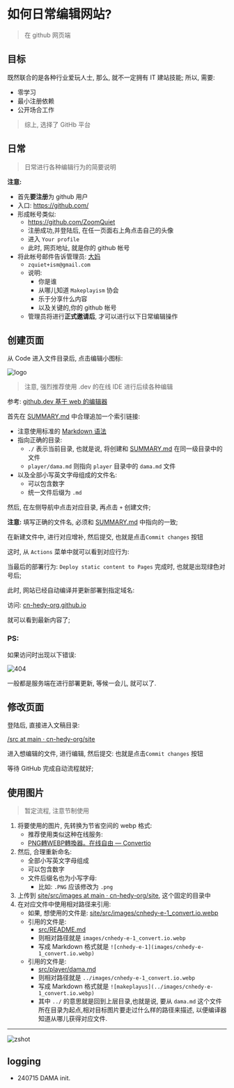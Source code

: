 # 如何日常编辑网站?
> 在 github 网页端

## 目标

既然联合的是各种行业爱玩人士, 那么, 就不一定拥有 IT 建站技能;
所以, 需要:

- 零学习
- 最小注册依赖
- 公开场合工作

> 综上, 选择了 GitHb 平台

## 日常
> 日常进行各种编辑行为的简要说明

**注意:**

- 首先**要注册**为 github 用户
- 入口: https://github.com/
- 形成帐号类似:
    + https://github.com/ZoomQuiet
    + 注册成功,并登陆后, 在任一页面右上角点击自己的头像
    + 进入 `Your profile`
    + 此时, 网页地址, 就是你的 github 帐号
- 将此帐号邮件告诉管理员: [大妈]((player/dama.md))
    + `zquiet+ism@gmail.com`
    + 说明:
        + 你是谁
        + 从哪儿知道 `Makeplayism` 协会
        + 乐于分享什么内容
        + 以及关键的,你的 github 帐号
    + 管理员将进行**正式邀请后**, 才可以进行以下日常编辑操作


## 创建页面

从 Code 进入文件目录后, 点击编辑小图标:

![logo](images/cn_hedy_org_gh_dev.jpg)

> 注意, 强烈推荐使用 .dev 的在线 IDE 进行后续各种编辑

参考: [github.dev 基于 web 的编辑器](https://docs.github.com/zh/codespaces/the-githubdev-web-based-editor)

首先在 [SUMMARY.md](https://github.com/cn-hedy-org/us/blob/main/src/SUMMARY.md) 中合理追加一个索引链接:

- 注意使用标准的 [Markdown 语法](https://docs.github.com/zh/get-started/writing-on-github/getting-started-with-writing-and-formatting-on-github/basic-writing-and-formatting-syntax)
- 指向正确的目录:
    - `./` 表示当前目录, 也就是说, 将创建和 [SUMMARY.md](https://github.com/cn-hedy-org/us/blob/main/src/SUMMARY.md) 在同一级目录中的文件
    - `player/dama.md` 则指向 `player` 目录中的 `dama.md` 文件
- 以及全部小写英文字母组成的文件名:
    - 可以包含数字
    - 统一文件后缀为 `.md`



然后, 在左侧导航中点击对应目录, 再点击 `+` 创建文件;

**注意:** 填写正确的文件名, 必须和  [SUMMARY.md](https://github.com/cn-hedy-org/us/blob/main/src/SUMMARY.md) 中指向的一致;



在新建文件中, 进行对应增补, 然后提交, 也就是点击`Commit changes` 按钮



这时, 从 `Actions` 菜单中就可以看到对应行为:


当最后的部署行为: `Deploy static content to Pages` 完成时,
也就是出现绿色对号后;



此时, 网站已经自动编译并更新部署到指定域名:




访问: [cn-hedy-org.github.io](https://cn-hedy-org.github.io/site/)

就可以看到最新内容了;


### PS:

如果访问时出现以下错误:

![404](images/cnhedy-e-7.webp)


一般都是服务端在进行部署更新, 等候一会儿, 就可以了.


## 修改页面

登陆后, 直接进入文稿目录:

[/src at main · cn-hedy-org/site](https://github.com/cn-hedy-org/site/blob/main/src)

进入想编辑的文件, 进行编辑, 然后提交: 也就是点击`Commit changes` 按钮

等待 GitHub 完成自动流程就好;


## 使用图片
> 暂定流程, 注意节制使用


1. 将要使用的图片, 先转换为节省空间的 webp 格式:
    + 推荐使用类似这种在线服务:
    + [PNG轉WEBP轉換器。在线自由 — Convertio](https://convertio.co/zh/image-converter/)
1. 然后, 合理重新命名:
    + 全部小写英文字母组成
    + 可以包含数字
    + 文件后缀名也为小写字母:
        + 比如: `.PNG` 应该修改为 `.png`
1. 上传到 [site/src/images at main · cn-hedy-org/site](https://github.com/cn-hedy-org/site/tree/main/src/images), 这个固定的目录中
1. 在对应文件中使用相对路径来引用:
   + 如果, 想使用的文件是: [site/src/images/cnhedy-e-1_convert.io.webp](https://github.com/cn-hedy-org/site/raw/main/src/images/cnhedy-e-1_convert.io.webp)
   + 引用的文件是:
       + [src/README.md](https://github.com/cn-hedy-org/site/blob/main/src/README.md)
       + 则相对路径就是 `images/cnhedy-e-1_convert.io.webp`
       + 写成 Markdown 格式就是 `![cnhedy-e-1](images/cnhedy-e-1_convert.io.webp)`
   + 引用的文件是:
       + [src/player/dama.md](https://github.com/cn-hedy-org/site/blob/main/src/player/dama.md)
       + 则相对路径就是 `../images/cnhedy-e-1_convert.io.webp`
       + 写成 Markdown 格式就是 `![makeplayus](../images/cnhedy-e-1_convert.io.webp)`
       + 其中 `../` 的意思就是回到上层目录,也就是说, 要从 `dama.md` 这个文件所在目录为起点,相对目标图片要走过什么样的路径来描述, 以便编译器知道从哪儿获得对应文件.


----

![zshot](images/zshot240715_convert.io.webp)

## logging


- 240715 DAMA init.
